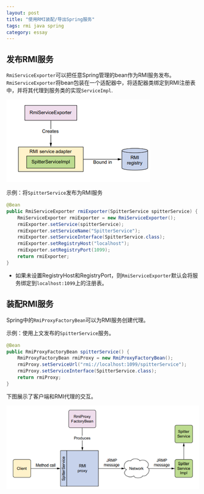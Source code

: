 ```yaml
---
layout: post
title: "使用RMI装配/导出Spring服务"
tags: rmi java spring
category: essay
---
```


## 发布RMI服务

`RmiServiceExporter`可以把任意Spring管理的bean作为RMI服务发布。`RmiServiceExporter`将bean包装在一个适配器中，将适配器类绑定到RMI注册表中，并将其代理到服务类的实现`ServiceImpl`. 

![RmiServiceExporter](/assets/spring_2.png)

示例：将`SpitterService`发布为RMI服务

```java
@Bean
public RmiServiceExporter rmiExporter(SpitterService spitterService) {
    RmiServiceExporter rmiExporter = new RmiServiceExporter();
    rmiExporter.setService(spitterService);
    rmiExporter.setServiceName("SpitterService");
    rmiExporter.setServiceInterface(SpitterService.class);
    rmiExporter.setRegistryHost("localhost");
    rmiExporter.setRegistryPort(1099);
    return rmiExporter;
}
```

- 如果未设置RegistryHost和RegistryPort，则`RmiServiceExporter`默认会将服务绑定到`localhost:1099`上的注册表。

## 装配RMI服务

Spring中的`RmiProxyFactoryBean`可以为RMI服务创建代理。

示例：使用上文发布的`SpitterService`服务。

```java
@Bean
public RmiProxyFactoryBean spitterService() {
    RmiProxyFactoryBean rmiProxy = new RmiProxyFactoryBean();
    rmiProxy.setServiceUrl("rmi://localhost:1099/spitterService");
    rmiProxy.setServiceInterface(SpitterService.class);
    return rmiProxy;
}
```

下图展示了客户端和RMI代理的交互。

![](/assets/spring_3.png)